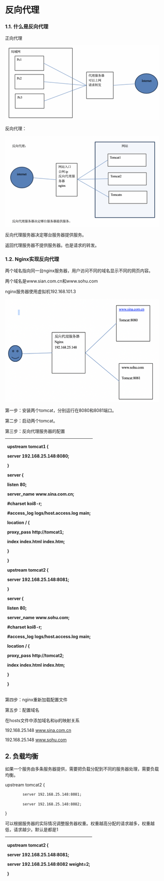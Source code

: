 # 反向代理

### 1.1. 什么是反向代理

正向代理

![](../../.gitbook/assets/image%20%28152%29.png)

反向代理：

![](../../.gitbook/assets/image%20%2864%29.png)

反向代理服务器决定哪台服务器提供服务。

返回代理服务器不提供服务器。也是请求的转发。

### 1.2. Nginx实现反向代理

两个域名指向同一台nginx服务器，用户访问不同的域名显示不同的网页内容。

两个域名是www.sian.com.cn和www.sohu.com

nginx服务器使用虚拟机192.168.101.3

![](../../.gitbook/assets/image%20%2816%29.png)

第一步：安装两个tomcat，分别运行在8080和8081端口。

第二步：启动两个tomcat。

第三步：反向代理服务器的配置

<table>
  <thead>
    <tr>
      <th style="text-align:left">
        <p>upstream tomcat1 {</p>
        <p>server 192.168.25.148:8080;</p>
        <p>}</p>
        <p>server {</p>
        <p>listen 80;</p>
        <p>server_name www.sina.com.cn;</p>
        <p>#charset koi8-r;</p>
        <p>#access_log logs/host.access.log main;</p>
        <p>location / {</p>
        <p>proxy_pass http://tomcat1;</p>
        <p>index index.html index.htm;</p>
        <p>}</p>
        <p>}</p>
        <p>upstream tomcat2 {</p>
        <p>server 192.168.25.148:8081;</p>
        <p>}</p>
        <p>server {</p>
        <p>listen 80;</p>
        <p>server_name www.sohu.com;</p>
        <p>#charset koi8-r;</p>
        <p>#access_log logs/host.access.log main;</p>
        <p>location / {</p>
        <p>proxy_pass http://tomcat2;</p>
        <p>index index.html index.htm;</p>
        <p>}</p>
        <p>}</p>
      </th>
    </tr>
  </thead>
  <tbody></tbody>
</table>第四步：nginx重新加载配置文件

第五步：配置域名

在hosts文件中添加域名和ip的映射关系

192.168.25.148 www.sina.com.cn

192.168.25.148 www.sohu.com

## 2.  负载均衡

如果一个服务由多条服务器提供，需要把负载分配到不同的服务器处理，需要负载均衡。

 upstream tomcat2 {

            server 192.168.25.148:8081;

            server 192.168.25.148:8082;

  }

可以根据服务器的实际情况调整服务器权重。权重越高分配的请求越多，权重越低，请求越少。默认是都是1

<table>
  <thead>
    <tr>
      <th style="text-align:left">
        <p>upstream tomcat2 {</p>
        <p>server 192.168.25.148:8081;</p>
        <p>server 192.168.25.148:8082 weight=2;</p>
        <p>}</p>
      </th>
    </tr>
  </thead>
  <tbody></tbody>
</table>